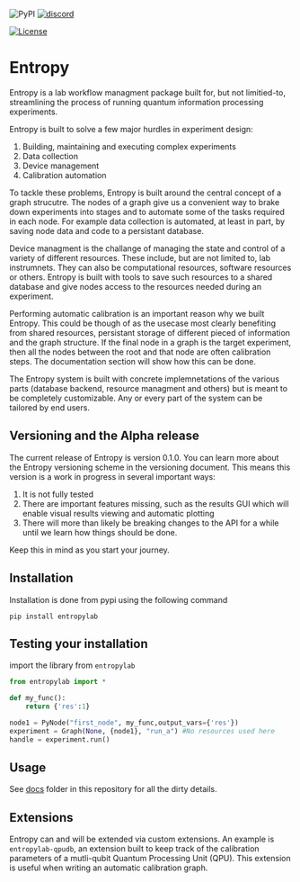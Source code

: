 ![PyPI](https://img.shields.io/pypi/v/entropylab)
[![discord](https://img.shields.io/discord/806244683403100171?label=QUA&logo=Discord&style=plastic)](https://discord.gg/7FfhhpswbP)

[![License](https://img.shields.io/badge/License-BSD%203--Clause-blue.svg)](https://opensource.org/licenses/BSD-3-Clause)

# Entropy

Entropy is a lab workflow managment package built for, but not limitied-to, streamlining the process of running quantum information processing experiments. 

Entropy is built to solve a few major hurdles in experiment design: 

1. Building, maintaining and executing complex experiments
2. Data collection
3. Device management
4. Calibration automation

To tackle these problems, Entropy is built around the central concept of a graph strucutre. The nodes of a graph give us a convenient way 
to brake down experiments into stages and to automate some of the tasks required in each node. For example data collection is automated, at least in part, 
by saving node data and code to a persistant database. 

Device managment is the challange of managing the state and control of a variety of different resources. These include, but are not limited to, lab instrumnets. 
They can also be computational resources, software resources or others. Entropy is built with tools to save such resources to a shared database and give nodes access to 
the resources needed during an experiment. 

Performing automatic calibration is an important reason why we built Entropy. This could be though of as the usecase most clearly benefiting from shared resources, persistant 
storage of different pieced of information and the graph structure. If the final node in a graph is the target experiment, then all the nodes between the root and that node are often 
calibration steps. The documentation section will show how this can be done. 

The Entropy system is built with concrete implemnetations of the various parts (database backend, resource managment and others) but is meant to be completely customizable. Any or every part of the system can be tailored by end users. 

## Versioning and the Alpha release 

The current release of Entropy is version 0.1.0. You can learn more about the Entropy versioning scheme in the versioning
document. This means this version is a work in progress in several important ways: 

1. It is not fully tested
2. There are important features missing, such as the results GUI which will enable visual results viewing and automatic plotting
3. There will more than likely be breaking changes to the API for a while until we learn how things should be done. 

Keep this in mind as you start your journey. 

## Installation

Installation is done from pypi using the following command

```shell
pip install entropylab
```

## Testing your installation

import the library from `entropylab`

```python
from entropylab import *

def my_func():
    return {'res':1}

node1 = PyNode("first_node", my_func,output_vars={'res'})
experiment = Graph(None, {node1}, "run_a") #No resources used here
handle = experiment.run()
```

## Usage

See [docs](docs) folder in this repository for all the dirty details.


## Extensions

Entropy can and will be extended via custom extensions. An example is `entropylab-qpudb`, an extension built to keep track of the calibration parameters of a mutli-qubit Quantum Processing Unit (QPU). This extension is useful when writing an automatic calibration graph. 



